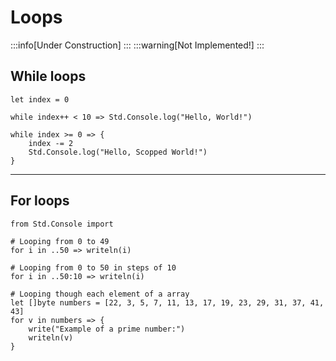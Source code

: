 # Loops

:::info[Under Construction]
:::
:::warning[Not Implemented!]
:::

## While loops
```abs
let index = 0

while index++ < 10 => Std.Console.log("Hello, World!")

while index >= 0 => {
	index -= 2
	Std.Console.log("Hello, Scopped World!")
}
```

---
## For loops

```abs
from Std.Console import

# Looping from 0 to 49
for i in ..50 => writeln(i)

# Looping from 0 to 50 in steps of 10
for i in ..50:10 => writeln(i)

# Looping though each element of a array
let []byte numbers = [22, 3, 5, 7, 11, 13, 17, 19, 23, 29, 31, 37, 41, 43]
for v in numbers => {
    write("Example of a prime number:")
    writeln(v)
}
```
